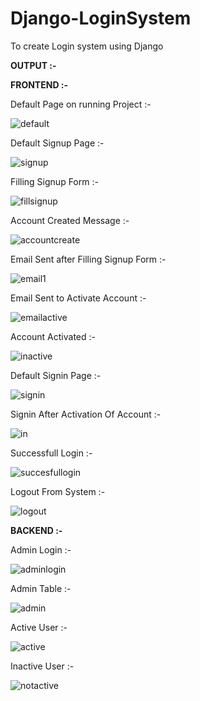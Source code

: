 # Django-LoginSystem
To create Login system using Django


**OUTPUT :-**


**FRONTEND :-**


Default Page on running Project :- 

![default](https://user-images.githubusercontent.com/92079968/147845894-b113d6e9-733b-48c6-8957-a2f3f14ffb15.PNG)

Default Signup Page :- 

![signup](https://user-images.githubusercontent.com/92079968/147845908-be7fe2c5-1dc4-4b2e-a8b7-30d7a5efa798.PNG)

Filling Signup Form :- 

![fillsignup](https://user-images.githubusercontent.com/92079968/147845918-67ace551-6495-4d90-8e36-4d0405893185.PNG)

Account Created Message :- 

![accountcreate](https://user-images.githubusercontent.com/92079968/147845937-5da369a0-193c-4745-880c-5ebd4d19aff8.PNG)

Email Sent after Filling Signup Form :- 

![email1](https://user-images.githubusercontent.com/92079968/147845970-b5268590-13b1-435a-8d86-d0e1dc9b9d43.PNG)

Email Sent to Activate Account :- 

![emailactive](https://user-images.githubusercontent.com/92079968/147845972-e02c6503-b4ec-4a01-9163-2c27dc61f115.PNG)

Account Activated :- 

![inactive](https://user-images.githubusercontent.com/92079968/147846235-8267d059-ecef-4be5-8d5f-d624abdb6a5b.PNG)

Default Signin Page :- 

![signin](https://user-images.githubusercontent.com/92079968/147845991-49893319-495f-4512-8d57-7b041c6e4814.PNG)

Signin After Activation Of Account :- 

![in](https://user-images.githubusercontent.com/92079968/147846005-b2538e42-5cc3-4718-b0bf-6e51582fdfea.PNG)

Successfull Login :- 

![succesfullogin](https://user-images.githubusercontent.com/92079968/147846208-206bd073-4fce-470e-9b87-f5be6b7914a7.PNG)

Logout From System :- 

![logout](https://user-images.githubusercontent.com/92079968/147846050-2c221021-d7e5-4d34-a9ee-5cbe50b1e3f6.PNG)



**BACKEND :-**

Admin Login :- 

![adminlogin](https://user-images.githubusercontent.com/92079968/147846312-0778f4cc-cf53-4c90-9b93-daef41d69ea7.PNG)

Admin Table :- 

![admin](https://user-images.githubusercontent.com/92079968/147846078-b1312479-8e57-4764-8e2e-ee574d4e50ea.PNG)

Active User :- 

![active](https://user-images.githubusercontent.com/92079968/147846086-b3b179a3-5c49-412e-87e6-ba003d641315.PNG)

Inactive User :- 

![notactive](https://user-images.githubusercontent.com/92079968/147846093-6b1ff4a4-4eb6-4e2f-b6cd-defc932f431a.PNG)
